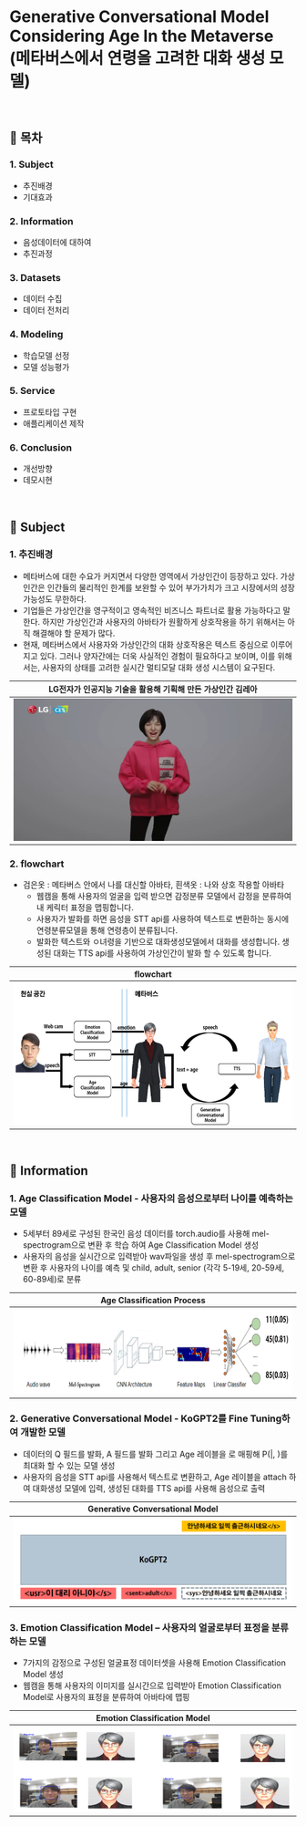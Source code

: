 # Generative Conversational Model Considering Age In the Metaverse (메타버스에서 연령을 고려한 대화 생성 모델)

&nbsp;
## 🎈 __목차__
### 1. Subject
* 추진배경
* 기대효과
### 2. Information
* 음성데이터에 대하여
* 추진과정
### 3. Datasets
* 데이터 수집
* 데이터 전처리
### 4. Modeling
* 학습모델 선정
* 모델 성능평가
### 5. Service
* 프로토타입 구현
* 애플리케이션 제작
### 6. Conclusion
* 개선방향
* 데모시현

   



&nbsp;
## 🎈 __Subject__
### 1. 추진배경
* 메타버스에 대한 수요가 커지면서 다양한 영역에서 가상인간이 등장하고 있다. 가상인간은 인간들의 물리적인 한계를 보완할 수 있어 부가가치가 크고 시장에서의 성장 가능성도 무한하다. 
* 기업들은 가상인간을 영구적이고 영속적인 비즈니스 파트너로 활용 가능하다고 말한다. 하지만 가상인간과 사용자의 아바타가 원활하게 상호작용을 하기 위해서는 아직 해결해야 할 문제가 많다.
* 현재, 메타버스에서 사용자와 가상인간의 대화 상호작용은 텍스트 중심으로 이루어 지고 있다. 그러나 양자간에는 더욱 사실적인 경험이 필요하다고 보이며, 이를 위해서는, 사용자의 상태를 고려한 실시간 멀티모달 대화 생성 시스템이 요구된다.



|LG전자가 인공지능 기술을 활용해 기획해 만든 가상인간 김레아|
|:---:|
|<img src="./image/main.png" width="500" height="250">|
   


### 2. flowchart
* 검은옷 : 메타버스 안에서 나를 대신할 아바타, 흰색옷 : 나와 상호 작용할 아바타
   * 웹캠을 통해 사용자의 얼굴을 입력 받으면 감정분류 모델에서 감정을 분류하여 내 케릭터 표정을 맵핑합니다.
   * 사용자가 발화를 하면 음성을 STT api를 사용하여 텍스트로 변환하는 동시에 연령분류모델을 통해 연령층이 분류됩니다.
   * 발화한 텍스트와 ㅇ녀령을 기반으로 대화생성모델에서 대화를 생성합니다. 생성된 대화는 TTS api를 사용하여 가상인간이 발화 할 수 있도록 합니다.
      
|flowchart|
|:---:|
|<img src="./image/flowchart.png" width="500" height="250">|


&nbsp;
## 🎈 __Information__
### 1. Age Classification Model - 사용자의 음성으로부터 나이를 예측하는 모델
* 5세부터 89세로 구성된 한국인 음성 데이터를 torch.audio를 사용해 mel-spectrogram으로 변환 후 학습 하여 Age Classification Model 생성
* 사용자의 음성을 실시간으로 입력받아 wav파일을 생성 후 mel-spectrogram으로 변환 후 사용자의 나이를 예측 및 child, adult, senior (각각 5-19세, 20-59세, 60-89세)로 분류

|Age Classification Process|
|:---:|
|<img src="./image/Age Classification model.png" width="500" height="150">|

### 2. Generative Conversational Model - KoGPT2를 Fine Tuning하여 개발한 모델
* 데이터의 Q 필드를 <usr>발화, A 필드를 <sys>발화 그리고 Age 레이블을 <sent>로 매핑해 P(<sys>|<usr>, <sent>)를 최대화 할 수 있는 모델 생성
* 사용자의 음성을 STT api를 사용해서 텍스트로 변환하고, Age 레이블을 attach 하여 대화생성 모델에 입력, 생성된 대화를 TTS api를 사용해 음성으로 출력

|Generative Conversational Model|
|:---:|
|<img src="./image/Generative Conversational Model.png" width="500" height="150">|

### 3. Emotion Classification Model – 사용자의 얼굴로부터 표정을 분류하는 모델
* 7가지의 감정으로 구성된 얼굴표정 데이터셋을 사용해 Emotion Classification Model 생성
* 웹캠을 통해 사용자의 이미지를 실시간으로 입력받아 Emotion Classification Model로 사용자의 표정을 분류하여 아바타에 맵핑

|Emotion Classification Model|
|:---:|
|<img src="./image/Emotion Classification Model_mapping.png" width="500" height="150">|

      
      
